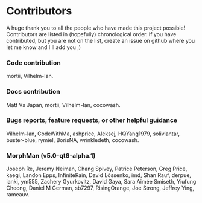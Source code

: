 # Contributors
A huge thank you to all the people who have made this project possible! Contributors are listed in (hopefully) chronological order.
If you have contributed, but you are not on the list, create an issue on github where you let me know and I'll add you ;)


### Code contribution
mortii, Vilhelm-Ian.

### Docs contribution
Matt Vs Japan, mortii, Vilhelm-Ian, cocowash.

### Bugs reports, feature requests, or other helpful guidance
Vilhelm-Ian, CodeWithMa, ashprice, Aleksej, HQYang1979, soliviantar, buster-blue, rymiel, BorisNA, wrinkledeth, cocowash.


### MorphMan (v5.0-qt6-alpha.1)
Joseph Re, Jeremy Neiman, Chang Spivey, Patrice Peterson, Greg Price, kaegi, Landon Epps, InfiniteRain, David Lõssenko,
imd, Shan Rauf, derpue, ianki, ym555, Zachery Gyurkovitz, David Gaya, Sara Aimée Smiseth, Yiufung Cheong, Daniel M German,
sb7297, RisingOrange, Joe Strong, Jeffrey Ying, rameauv.